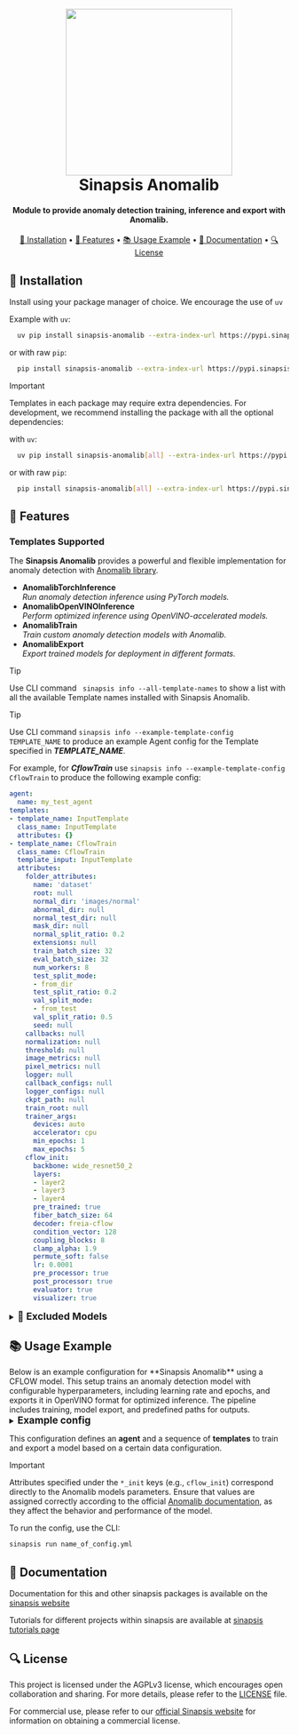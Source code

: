<h1 align="center">
<br>
<a href="https://sinapsis.tech/">
  <img
    src="https://github.com/Sinapsis-AI/brand-resources/blob/main/sinapsis_logo/4x/logo.png?raw=true"
    alt="" width="300">
</a><br>
Sinapsis Anomalib
<br>
</h1>

<h4 align="center">Module to provide anomaly detection training, inference and export with Anomalib.</h4>

<p align="center">
<a href="#installation">🐍  Installation</a> •
<a href="#features"> 🚀 Features</a> •
<a href="#example"> 📚 Usage Example</a> •
<a href="#documentation">📙 Documentation</a> •
<a href="#license"> 🔍 License </a>
</p>

<h2 id="installation"> 🐍 Installation </h2>

Install using your package manager of choice. We encourage the use of <code>uv</code>

Example with <code>uv</code>:

```bash
  uv pip install sinapsis-anomalib --extra-index-url https://pypi.sinapsis.tech
```
 or with raw <code>pip</code>:
```bash
  pip install sinapsis-anomalib --extra-index-url https://pypi.sinapsis.tech
```

> [!IMPORTANT]
> Templates in each package may require extra dependencies. For development, we recommend installing the package with all the optional dependencies:
>

with <code>uv</code>:

```bash
  uv pip install sinapsis-anomalib[all] --extra-index-url https://pypi.sinapsis.tech
```
 or with raw <code>pip</code>:
```bash
  pip install sinapsis-anomalib[all] --extra-index-url https://pypi.sinapsis.tech
```

<h2 id="features">🚀 Features</h2>

<h3> Templates Supported</h3>

The **Sinapsis Anomalib** provides a powerful and flexible implementation for anomaly detection with [Anomalib library](https://anomalib.readthedocs.io/en/v1.2.0/).

- **AnomalibTorchInference**\
_Run anomaly detection inference using PyTorch models._
- **AnomalibOpenVINOInference**\
_Perform optimized inference using OpenVINO-accelerated models._
- **AnomalibTrain**\
_Train custom anomaly detection models with Anomalib._
- **AnomalibExport**\
_Export trained models for deployment in different formats._




> [!TIP]
> Use CLI command ``` sinapsis info --all-template-names``` to show a list with all the available Template names installed with Sinapsis Anomalib.

> [!TIP]
> Use CLI command ```sinapsis info --example-template-config TEMPLATE_NAME``` to produce an example Agent config for the Template specified in ***TEMPLATE_NAME***.

For example, for ***CflowTrain*** use ```sinapsis info --example-template-config CflowTrain``` to produce the following example config:

```yaml
agent:
  name: my_test_agent
templates:
- template_name: InputTemplate
  class_name: InputTemplate
  attributes: {}
- template_name: CflowTrain
  class_name: CflowTrain
  template_input: InputTemplate
  attributes:
    folder_attributes:
      name: 'dataset'
      root: null
      normal_dir: 'images/normal'
      abnormal_dir: null
      normal_test_dir: null
      mask_dir: null
      normal_split_ratio: 0.2
      extensions: null
      train_batch_size: 32
      eval_batch_size: 32
      num_workers: 8
      test_split_mode:
      - from_dir
      test_split_ratio: 0.2
      val_split_mode:
      - from_test
      val_split_ratio: 0.5
      seed: null
    callbacks: null
    normalization: null
    threshold: null
    image_metrics: null
    pixel_metrics: null
    logger: null
    callback_configs: null
    logger_configs: null
    ckpt_path: null
    train_root: null
    trainer_args:
      devices: auto
      accelerator: cpu
      min_epochs: 1
      max_epochs: 5
    cflow_init:
      backbone: wide_resnet50_2
      layers:
      - layer2
      - layer3
      - layer4
      pre_trained: true
      fiber_batch_size: 64
      decoder: freia-cflow
      condition_vector: 128
      coupling_blocks: 8
      clamp_alpha: 1.9
      permute_soft: false
      lr: 0.0001
      pre_processor: true
      post_processor: true
      evaluator: true
      visualizer: true

```

<details>
<summary><strong><span style="font-size: 1.25em;">🚫 Excluded Models</span></strong></summary>

Some models that required additional configuration have been excluded and support for this will be included in future releases.

- **EfficientAd**
- **VlmAd**
- **Cfa**
- **Dfkde**
- **Fastflow**
- **Supersimplenet**
- **AiVad**

For all other supported models, refer to the Anomalib documentation linked above.
</details>

<h2 id="example"> 📚 Usage Example </h2>
Below is an example configuration for **Sinapsis Anomalib** using a CFLOW model. This setup trains an anomaly detection model with configurable hyperparameters, including learning rate and epochs, and exports it in OpenVINO format for optimized inference. The pipeline includes training, model export, and predefined paths for outputs.

<details>
<summary><strong><span style="font-size: 1.25em;">Example config</span></strong></summary>

```yaml
agent:
  name: anomalib_train_export

templates:
- template_name: InputTemplate
  class_name: InputTemplate
  attributes: {}

- template_name: CflowTrain
  class_name: CflowTrain
  attributes:
    folder_attributes_config_path: "configs/datamodule_config.yml"
    train_root: "model"
    max_epochs: 1
    cflow_init:
      lr: 0.0001

- template_name: CflowExport
  class_name: CflowExport
  attributes:
    generic_key_chkpt: "CflowTrain"
    export_type: "openvino"
    export_root: "results/model/exported"
```
</details>

This configuration defines an **agent** and a sequence of **templates** to train and export a model based on a certain data configuration.

> [!IMPORTANT]
>Attributes specified under the `*_init` keys (e.g., `cflow_init`) correspond directly to the Anomalib models parameters. Ensure that values are assigned correctly according to the official [Anomalib documentation](https://anomalib.readthedocs.io/en/v1.2.0/), as they affect the behavior and performance of the model.
>

To run the config, use the CLI:
```bash
sinapsis run name_of_config.yml
```

</details>



<h2 id="documentation">📙 Documentation</h2>

Documentation for this and other sinapsis packages is available on the [sinapsis website](https://docs.sinapsis.tech/docs)

Tutorials for different projects within sinapsis are available at [sinapsis tutorials page](https://docs.sinapsis.tech/tutorials)


<h2 id="license">🔍 License</h2>

This project is licensed under the AGPLv3 license, which encourages open collaboration and sharing. For more details, please refer to the [LICENSE](LICENSE) file.

For commercial use, please refer to our [official Sinapsis website](https://sinapsis.tech) for information on obtaining a commercial license.
